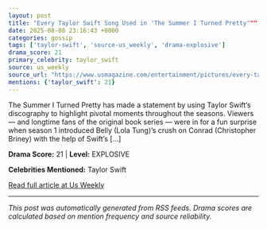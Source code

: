 ```yaml
---
layout: post
title: "Every Taylor Swift Song Used in 'The Summer I Turned Pretty"""
date: 2025-08-08 23:16:43 +0000
categories: gossip
tags: ['taylor-swift', 'source-us_weekly', 'drama-explosive']
drama_score: 21
primary_celebrity: taylor_swift
source: us_weekly
source_url: "https://www.usmagazine.com/entertainment/pictures/every-taylor-swift-song-used-in-the-summer-i-turned-pretty/"""
mentions: {'taylor_swift': 21}
---
```


The Summer I Turned Pretty has made a statement by using Taylor Swift‘s discography to highlight pivotal moments throughout the seasons. Viewers — and longtime fans of the original book series — were in for a fun surprise when season 1 introduced Belly (Lola Tung)’s crush on Conrad (Christopher Briney) with the help of Swift’s […]

**Drama Score:** 21 | **Level:** EXPLOSIVE

**Celebrities Mentioned:** Taylor Swift

[Read full article at Us Weekly](https://www.usmagazine.com/entertainment/pictures/every-taylor-swift-song-used-in-the-summer-i-turned-pretty/)

---
*This post was automatically generated from RSS feeds. Drama scores are calculated based on mention frequency and source reliability.*

